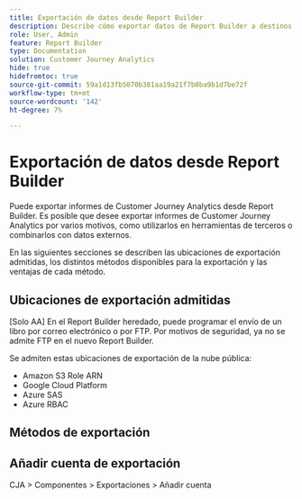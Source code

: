 ```yaml
---
title: Exportación de datos desde Report Builder
description: Describe cómo exportar datos de Report Builder a destinos seguros
role: User, Admin
feature: Report Builder
type: Documentation
solution: Customer Journey Analytics
hide: true
hidefromtoc: true
source-git-commit: 59a1d13fb5070b381aa19a21f7b0ba9b1d7be72f
workflow-type: tm+mt
source-wordcount: '142'
ht-degree: 7%

---
```



# Exportación de datos desde Report Builder

Puede exportar informes de Customer Journey Analytics desde Report Builder. Es posible que desee exportar informes de Customer Journey Analytics por varios motivos, como utilizarlos en herramientas de terceros o combinarlos con datos externos.

En las siguientes secciones se describen las ubicaciones de exportación admitidas, los distintos métodos disponibles para la exportación y las ventajas de cada método.

## Ubicaciones de exportación admitidas

[Solo AA] En el Report Builder heredado, puede programar el envío de un libro por correo electrónico o por FTP. Por motivos de seguridad, ya no se admite FTP en el nuevo Report Builder.

Se admiten estas ubicaciones de exportación de la nube pública:

* Amazon S3 Role ARN
* Google Cloud Platform
* Azure SAS
* Azure RBAC

## Métodos de exportación



## Añadir cuenta de exportación

CJA > Componentes > Exportaciones > Añadir cuenta



